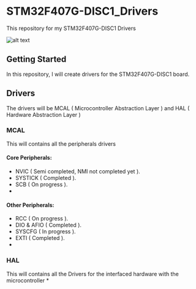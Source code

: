 # STM32F407G-DISC1_Drivers
This repository for my STM32F407G-DISC1 Drivers

![alt text](https://github.com/rxtxinv/STM32F407G-DISC1_Drivers/blob/main/Pictures/STM32F407G-DISC1.jpg?raw=true)

## Getting Started
In this repository, I will create drivers for the STM32F407G-DISC1 board.

## Drivers
The drivers will be MCAL ( Microcontroller Abstraction Layer ) and HAL ( Hardware Abstraction Layer )
### MCAL
This will contains all the peripherals drivers
#### Core Peripherals:
* NVIC ( Semi completed, NMI not completed yet ).
* SYSTICK ( Completed ).
* SCB ( On progress ).
* 
#### Other Peripherals:
* RCC ( On progress ).
* DIO & AFIO ( Completed ).
* SYSCFG ( In progress ).
* EXTI ( Completed ).
* 

### HAL
This will contains all the Drivers for the interfaced hardware with the microcontroller
* 
